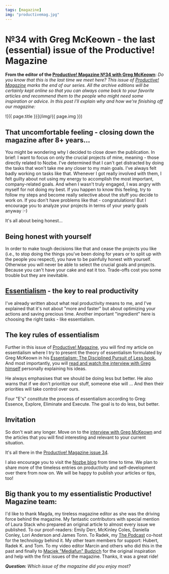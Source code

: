 ```yaml
---
tags: [magazine]
img: "productivemag.jpg"
---
```


# №34 with Greg McKeown - the last (essential) issue of the Productive! Magazine

**From the editor of the [Productive! Magazine №34 with Greg McKeown][34]**: *Do you know that this is the last time we meet here? This issue of [Productive! Magazine][pm] marks the end of our series. All the archive editions will be certainly kept online so that you can always come back to your favorite articles and recommend them to the people who might need some inspiration or advice. In this post I'll explain why and how we're finishing off our magazine:*

<!--More-->

![{{ page.title }}](/img/{{ page.img }})

## That uncomfortable feeling - closing down the magazine after 8+ years...

You might be wondering why I decided to close down the publication. In brief: I want to focus on only the crucial projects of mine, meaning - those directly related to Nozbe. I’ve determined that I can't get distracted by doing the tasks that won't take me any closer to my main goals. I’ve always felt badly working on tasks like that. Whenever I got really involved with them, I felt guilty about not using my energy to accomplish the most important, company-related goals. And when I wasn't truly engaged, I was angry with myself for not doing my best. If you happen to know this feeling, try to follow my steps and become really selective about the stuff you decide to work on. If you don't have problems like that - congratulations! But I encourage you to analyze your projects in terms of your yearly goals anyway :-)

It's all about being honest...

## Being honest with yourself

In order to make tough decisions like that and cease the projects you like (i.e., to stop doing the things you've been doing for years or to split up with the people you respect), you have to be painfully honest with yourself. Otherwise you will never be able to select the crucial goals and projects. Because you can't have your cake and eat it too. Trade-offs cost you some trouble but they are inevitable.

## [Essentialism][ess] - the key to real productivity

I've already written about what real productivity means to me, and I've explained that it's not about "more and faster" but about optimizing your actions and saving precious time. Another important "ingredient" here is choosing the right tasks - like essentialism.

## The key rules of essentialism

Further in this issue of [Productive! Magazine][34], you will find my article on essentialism where I try to present the theory of essentialism formulated by Greg McKeown in his [Essentialism: The Disciplined Pursuit of Less book.][ess] And most importantly, you will [read and watch the interview with Greg himself][g] personally explaining his ideas.

He always emphasises that we should be doing less but better. He also warns that if we don't prioritize our stuff, someone else will ... And then their priorities will take control over ours.

Four "E's" constitute the process of essentialism according to Greg: Essence, Explore, Eliminate and Execute. The goal is to do less, but better.

## Invitation

So don't wait any longer. Move on to the [interview with Greg McKeown][g] and the articles that you will find interesting and relevant to your current situation.

It's all there in the [Productive! Magazine issue 34][34].

I also encourage you to visit the [Nozbe blog][bl] from time to time. We plan to share more of the timeless entries on productivity and self-development over there from now on. We will be happy to publish your articles or tips, too!

## Big thank you to my essentialistic Productive! Magazine team:

I'd like to thank Magda, my tireless magazine editor as she was the driving force behind the magazine. My fantastic contributors with special mention of Laura Stack who prepared an original article to almost every issue we published. To our proof-readers: Emily Derr, McKinley Coles, Daniella Conley, Lori Anderson and James Tonn. To Radek, my [The Podcast](/podcast) co-host for the technology behind it. My other team members for support: Hubert, Radek K. and Tom. To my video editor Marcin and others who did this in the past and finally to [Maciek "Mediafun" Budzich](http://Mediafun.pl) for the original inspiration and help with the first issues of the magazine. Thanks, it was a great ride!

***Question:*** *Which issue of the magazine did you enjoy most?*

[d]: http://db.tt/kD7Liux
[t]: https://twitter.com/MSliwinski
[p]: https://michael.gratis/thepodcastfm
[n]: https://nozbe.com/?a=mike
[r]: https://michael.gratis/radex
[i]: https://michael.gratis/thepodcast
[o]: https://michael.gratis/ipadonly
[g]: https://sliwinski.com/greg-mckeown/

[bl]: https://nozbe.com/blog/
[ess]: https://sliwinski.com/essentialism/
[pm]: http://productivemag.com/
[34]: http://productivemag.com/34/